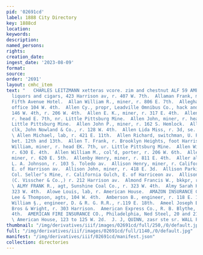 ```yaml
---
pid: '02691cd'
label: 1888 City Directory
key: 1888cd
location: 
keywords: 
description: 
named_persons: 
rights: 
creation_date: 
ingest_date: '2023-08-09'
format: 
source: 
order: '2691'
layout: cmhc_item
text: "   CHARLES LEITZMANN xetteras vcore. zim and chestnut ALF 59 AME  Alfred John,
  liquors and cigars, 423 Harrison av, r. 407 W. 7th.  Allaman Frank, miner, bds.
  Fifth Avenue Hotel.  Allan William R., miner, r. 806 E. 7th.  Alleghany Mining Co.,
  office 104 W. 4th.  Allen Cy., propr, Leadville Omnibus Co., hack and livery, 144—
  146 W. 4th, r. 206 W. 4th.  Allen E. K., miner, r. 317 E. 4th.  Allen George, miner,
  r. head E. 7th, nr. Little Pittsburg Mine.  Allen John, miner, r. head E. 7th, nr.
  Little Pittsburg Mine.  Allen John P., miner, r. 162 S. Hemlock.  Allen John R.,
  clk, John Nowland & Co., r. 128 W. 4th.  Allen Lida Miss, r. 3d, se. cor. Pine.
  \ Allen Michael, lab, r. 421 E. 11th.  Allen Richard, switchman, U. P. Ry., r. Hazel,
  bet. 12th and 13th.  Allen T. Frank, r. Brooklyn Heights, foot Harrison av.  Allen
  William, miner, r. head EK. 7th, ur. Little Pittsburg Mine.  Allen William H., miner,
  r. 630 E. 4th.  Allen William M., col’d, porter, r. 206 W. 6th.  Allen William T.,
  miner, r. 620 E. 5th.  Allenby Henry, miner, r. 811 E. 4th.  Aller alter E., barkpr,
  L. A. Johnson, r. 103 S. Toledo av.  Allison Henry, miner, r. California Guich,
  E. of Harrison av.  Allison John, miner, r. 418 E. 3d.  Allison Parkin R., engineer,
  Col. Seller’s Mine, r. California Gulch, E. of Harriceon av.  Allison. Robert J.,
  (C. Visscher & Co.,) r. 212 Harrison av.  Almond Francis W., bkkpr, r. 142 W. 5th.
  \ ALMY FRANK R., agt, Sunshine Coal Co., r. 323 W. 4th.  Almy Sarah H. Mrs., r.
  323 W. 4th.  Alowe Louis, lab, r. American House.  AMAZON INSURANCE CO., Cincinnati,
  Lee & Thompson, agts, 104 W. 4th.  Amberson B., engineer, r. 118 E. 13th.  Amberson
  William §., engineer, D. & R. G. R.R., r.119 E. 18th.  Ameel Joseph B., clk, Skinner
  Bros & Wright, r. 303 Harrison.  American Express Co., R. B. Blythe, agt, 107 E.
  4th.  AMERICAN FIRE INSURANCE CO., Philadelphia, Ned Steel, 20 and 21, Boston Blk.
  \ American House, 123 to 125 W. 2d.  J. J, QUINN, zasr ste sr. WALL PAPER    "
thumbnail: "/img/derivatives/iiif/images/02691cd/full/250,/0/default.jpg"
full: "/img/derivatives/iiif/images/02691cd/full/1140,/0/default.jpg"
manifest: "/img/derivatives/iiif/02691cd/manifest.json"
collection: directories
---
```

